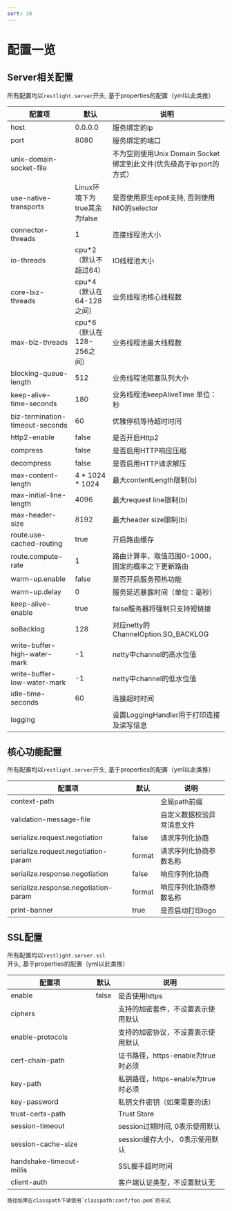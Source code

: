 ```yaml
---
sort: 18
---
```


# 配置一览

## Server相关配置

所有配置均以`restlight.server`开头, 基于properties的配置（yml以此类推）

| 配置项                               | 默认                         | 说明                                                       |
| ------------------------------------------------------------ | ---------------------------- | ---------------------------------------------------------- |
| host                                 | 0.0.0.0                      | 服务绑定的ip                                               |
| port                                 | 8080                         | 服务绑定的端口                                             |
| unix-domain-socket-file              |                              | 不为空则使用Unix Domain Socket绑定到此文件(优先级高于ip:port的方式）  |
| use-native-transports                | Linux环境下为true其余为false  | 是否使用原生epoll支持, 否则使用NIO的selector  |
| connector-threads                    | 1                            | 连接线程池大小                               |
| io-threads                           | cpu*2（默认不超过64）         | IO线程池大小                                 |
| core-biz-threads                     | cpu*4（默认在64-128之间）     | 业务线程池核心线程数                          |
| max-biz-threads                      | cpu*6（默认在128-256之间）    | 业务线程池最大线程数                          |
| blocking-queue-length                | 512                          | 业务线程池阻塞队列大小                        |
| keep-alive-time-seconds              | 180                          | 业务线程池keepAliveTime 单位：秒             |
| biz-termination-timeout-seconds      | 60                           | 优雅停机等待超时时间                                       |
| http2-enable                         | false                        | 是否开启Http2           |
| compress                             | false                        | 是否启用HTTP响应压缩                                         |
| decompress                           | false                        | 是否启用HTTP请求解压                         |
| max-content-length                   | 4 * 1024 * 1024              | 最大contentLength限制(b)                                  |
| max-initial-line-length              | 4096                         | 最大request line限制(b)                                  |
| max-header-size                      | 8192                         | 最大header size限制(b)                                  |
| route.use-cached-routing             | true                         | 开启路由缓存                                       |
| route.compute-rate                   | 1                            | 路由计算率，取值范围0-1000，固定的概率之下更新路由 |
| warm-up.enable                       | false                        | 是否开启服务预热功能                                       |
| warm-up.delay                        | 0                            | 服务延迟暴露时间（单位：毫秒）                             |
| keep-alive-enable                    | true                         | false服务器将强制只支持短链接                                     |
| soBacklog                            | 128                          | 对应netty的ChannelOption.SO_BACKLOG                        |
| write-buffer-high-water-mark         | -1                           | netty中channel的高水位值                        |
| write-buffer-low-water-mark          | -1                           | netty中channel的低水位值                        |
| idle-time-seconds                    | 60                           | 连接超时时间                                               |
| logging                              |                              | 设置LoggingHandler用于打印连接及读写信息                                               |

## 核心功能配置

所有配置均以`restlight.server`开头, 基于properties的配置（yml以此类推）

| 配置项                               | 默认   | 说明                       |
| ------------------------------------ | ------ | -------------------------- |
| context-path                         |        | 全局path前缀               |
| validation-message-file              |        | 自定义数据校验异常消息文件 |
| serialize.request.negotiation        | false  | 请求序列化协商             |
| serialize.request.negotiation-param  | format | 请求序列化协商参数名称     |
| serialize.response.negotiation       | false  | 响应序列化协商             |
| serialize.response.negotiation-param | format | 响应序列化协商参数名称     |
| print-banner                         | true   | 是否启动打印logo           |

## SSL配置

所有配置均以`restlight.server.ssl`开头, 基于properties的配置（yml以此类推）

| 配置项                               | 默认                         | 说明                                                       |
| ------------------------------------ | ---------------------------- | ---------------------------------------------------------- |
| enable                         | false                        | 是否使用https                                              |
| ciphers                        |                              | 支持的加密套件，不设置表示使用默认                         |
| enable-protocols               |                              | 支持的加密协议，不设置表示使用默认                         |
| cert-chain-path                |                              | 证书路径，https-enable为true时必须                         |
| key-path                       |                              | 私钥路径，https-enable为true时必须                         |
| key-password | | 私钥文件密钥（如果需要的话） |
| trust-certs-path | | Trust Store |
| session-timeout                |                             | session过期时间, 0表示使用默认                          |
| session-cache-size             |                             | session缓存大小， 0表示使用默认                      |
| handshake-timeout-millis | | SSL握手超时时间 |
| client-auth                    |                              | 客户端认证类型，不设置默认无                        |

```tip
路径如果在classpath下请使用`classpath:conf/foo.pem`的形式
```

